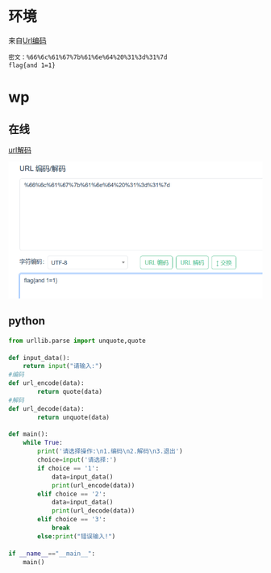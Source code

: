 # 环境

来自[Url编码](https://buuoj.cn/challenges#Url%E7%BC%96%E7%A0%81)

```
密文：%66%6c%61%67%7b%61%6e%64%20%31%3d%31%7d
flag{and 1=1}
```

# wp

## 在线

[url解码](https://www.toolhelper.cn/EncodeDecode/Url)

![image-20240913202234472](image/image-20240913202234472.png)

## python

```python
from urllib.parse import unquote,quote

def input_data():
    return input("请输入:")
#编码
def url_encode(data):
		return quote(data)
#解码
def url_decode(data):
		return unquote(data)

def main():
    while True:
        print('请选择操作:\n1.编码\n2.解码\n3.退出')
        choice=input('请选择:')
        if choice == '1':
            data=input_data()
            print(url_encode(data))
        elif choice == '2':
            data=input_data()
            print(url_decode(data))
        elif choice == '3':
            break
        else:print("错误输入!")

if __name__=="__main__":
    main()
```


